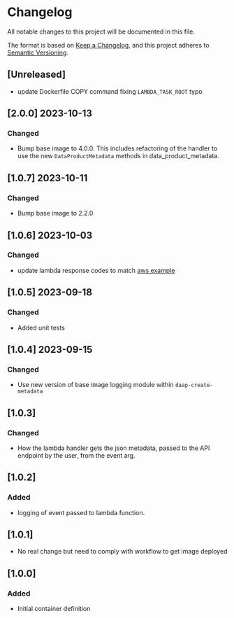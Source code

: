 <!-- markdownlint-disable MD003 -->

# Changelog

All notable changes to this project will be documented in this file.

The format is based on [Keep a Changelog](https://keepachangelog.com/en/1.0.0/),
and this project adheres to [Semantic Versioning](https://semver.org/spec/v2.0.0.html).

## [Unreleased]

- update Dockerfile COPY command fixing `LAMBDA_TASK_ROOT` typo

## [2.0.0] 2023-10-13

### Changed

- Bump base image to 4.0.0. This includes refactoring of the handler
  to use the new `DataProductMetadata` methods in data_product_metadata.

## [1.0.7] 2023-10-11

### Changed

- Bump base image to 2.2.0

## [1.0.6] 2023-10-03

### Changed

- update lambda response codes to match [aws example](https://github.com/awsdocs/aws-doc-sdk-examples/blob/main/python/example_code/lambda/lambda_handler_rest.py)

## [1.0.5] 2023-09-18

### Changed

- Added unit tests

## [1.0.4] 2023-09-15

### Changed

- Use new version of base image logging module within `daap-create-metadata`

## [1.0.3]

### Changed

- How the lambda handler gets the json metadata, passed to the API endpoint
  by the user, from the event arg.

## [1.0.2]

### Added

- logging of event passed to lambda function.

## [1.0.1]

- No real change but need to comply with workflow to
  get image deployed

## [1.0.0]

### Added

- Initial container definition
